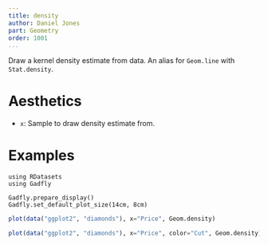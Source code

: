 ```yaml
---
title: density
author: Daniel Jones
part: Geometry
order: 1001
...
```


Draw a kernel density estimate from data. An alias for `Geom.line` with
`Stat.density`.

# Aesthetics

  * `x`: Sample to draw density estimate from.

# Examples

```{.julia hide="true" results="none"}
using RDatasets
using Gadfly

Gadfly.prepare_display()
Gadfly.set_default_plot_size(14cm, 8cm)
```

```julia
plot(data("ggplot2", "diamonds"), x="Price", Geom.density)
```

```julia
plot(data("ggplot2", "diamonds"), x="Price", color="Cut", Geom.density)
```
